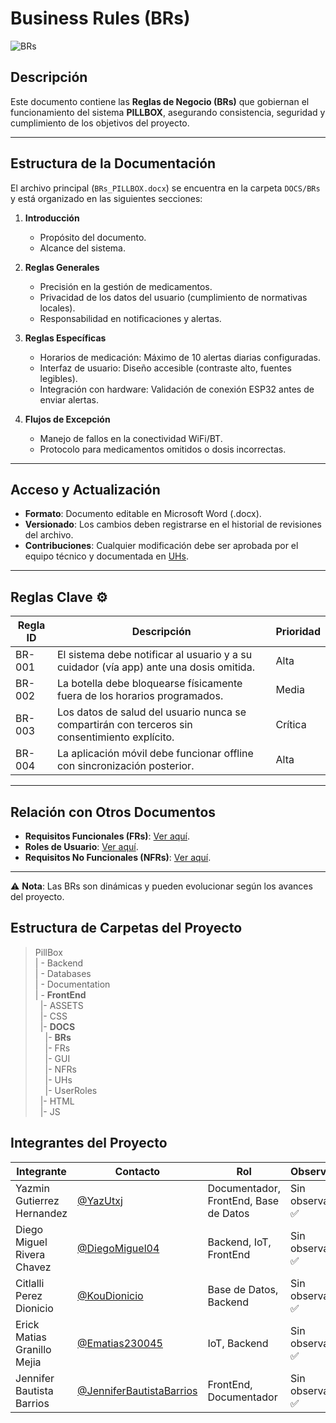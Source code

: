 # Business Rules (BRs) 
![BRs](https://img.shields.io/badge/Requerimientos-BRs-6A1B9A?style=flat&logo=bookstack&logoColor=white)


## Descripción  
Este documento contiene las **Reglas de Negocio (BRs)** que gobiernan el funcionamiento del sistema **PILLBOX**, asegurando consistencia, seguridad y cumplimiento de los objetivos del proyecto.  

---

## Estructura de la Documentación  
El archivo principal (`BRs_PILLBOX.docx`) se encuentra en la carpeta `DOCS/BRs` y está organizado en las siguientes secciones:  

1. **Introducción**  
   - Propósito del documento.  
   - Alcance del sistema.  

2. **Reglas Generales**  
   - Precisión en la gestión de medicamentos.  
   - Privacidad de los datos del usuario (cumplimiento de normativas locales).  
   - Responsabilidad en notificaciones y alertas.  

3. **Reglas Específicas**  
   - Horarios de medicación: Máximo de 10 alertas diarias configuradas.  
   - Interfaz de usuario: Diseño accesible (contraste alto, fuentes legibles).  
   - Integración con hardware: Validación de conexión ESP32 antes de enviar alertas.  

4. **Flujos de Excepción**  
   - Manejo de fallos en la conectividad WiFi/BT.  
   - Protocolo para medicamentos omitidos o dosis incorrectas.  

---

## Acceso y Actualización  
- **Formato**: Documento editable en Microsoft Word (.docx).  
- **Versionado**: Los cambios deben registrarse en el historial de revisiones del archivo.  
- **Contribuciones**: Cualquier modificación debe ser aprobada por el equipo técnico y documentada en [UHs](DOCS/UHs).  

---

## Reglas Clave ⚙️  
| Regla ID | Descripción | Prioridad |  
|----------|-------------|-----------|  
| BR-001 | El sistema debe notificar al usuario y a su cuidador (vía app) ante una dosis omitida. | Alta |  
| BR-002 | La botella debe bloquearse físicamente fuera de los horarios programados. | Media |  
| BR-003 | Los datos de salud del usuario nunca se compartirán con terceros sin consentimiento explícito. | Crítica |  
| BR-004 | La aplicación móvil debe funcionar offline con sincronización posterior. | Alta |  

---

## Relación con Otros Documentos  
- **Requisitos Funcionales (FRs)**: [Ver aquí](DOCS/FRs).  
- **Roles de Usuario**: [Ver aquí](DOCS/UserRoles).  
- **Requisitos No Funcionales (NFRs)**: [Ver aquí](DOCS/NFRs).  

---

⚠️ **Nota**: Las BRs son dinámicas y pueden evolucionar según los avances del proyecto.  


## Estructura de Carpetas del Proyecto

>PillBox<br>
>| - Backend <br>
>| - Databases<br>
>| - Documentation<br>
>| - **FrontEnd** <br>
> &nbsp;&nbsp;|- ASSETS<br>
> &nbsp;&nbsp;|- CSS<br>
> &nbsp;&nbsp;|- **DOCS**<br>
> &nbsp;&nbsp;&nbsp;&nbsp;|- **BRs**<br>
> &nbsp;&nbsp;&nbsp;&nbsp;|- FRs<br>
> &nbsp;&nbsp;&nbsp;&nbsp;|- GUI<br>
> &nbsp;&nbsp;&nbsp;&nbsp;|- NFRs<br>
> &nbsp;&nbsp;&nbsp;&nbsp;|- UHs<br>
> &nbsp;&nbsp;&nbsp;&nbsp;|- UserRoles<br>
> &nbsp;&nbsp;|- HTML<br>
> &nbsp;&nbsp;|- JS<br>


## Integrantes del Proyecto

|Integrante|Contacto|Rol|Observaciones|
|------------|--------|---|---|
|Yazmin Gutierrez Hernandez|[@YazUtxj](https://github.com/YazUtxj)|Documentador, FrontEnd, Base de Datos|Sin observaciones ✅|
|Diego Miguel Rivera Chavez|[@DiegoMiguel04](https://github.com/DiegoMiguel04)|Backend, IoT, FrontEnd|Sin observaciones ✅|
|Citlalli Perez Dionicio |[@KouDionicio](https://github.com/KouDionicio)|Base de Datos, Backend|Sin observaciones ✅|
|Erick Matias Granillo Mejia|[@Ematias230045](https://github.com/Ematias230045)|IoT, Backend|Sin observaciones ✅|
|Jennifer Bautista Barrios|[@JenniferBautistaBarrios](https://github.com/JenniferBautistaBarrios)|FrontEnd, Documentador|Sin observaciones ✅|